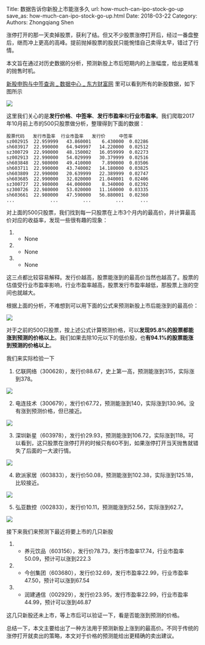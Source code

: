 Title: 数据告诉你新股上市能涨多久
url: how-much-can-ipo-stock-go-up
save_as: how-much-can-ipo-stock-go-up.html
Date: 2018-03-22
Category:
Authors: Zhongqiang Shen

涨停打开的那一天卖掉股票，获利了结。但又不少股票涨停打开后，经过一番盘整后，继而冲上更高的高峰。提前抛掉股票的股民只能惋惜自己卖得太早，错过了行情。

本文旨在通过对历史数据的分析，预测新股上市后短期内的上涨幅度，给出更精准的抛售时机。




[新股申购与中签查询 \_ 数据中心 \_ 东方财富网](http://link.zhihu.com/?target=http%3A//data.eastmoney.com/xg/xg/default.html) 里可以看到所有的新股数据，如下图所示

![]({static}/images/v2-3df950e5fd4b98a45337e47a8d297a1d_r.jpg)

这里我们关心的是**发行价格**、**中签率**、**发行市盈率**和**行业市盈率**。我们爬取2017年10月前上市的500只股票做分析，整理得到下面的数据：

```text
股票代码   发行市盈率  行业市盈率   发行价     中签率                                            
sz002915  22.959999   43.860001    6.430000  0.02286
sh603917  22.990000   64.949997   14.220000  0.02512
sz300729  22.990000   48.150002   16.059999  0.02273
sz002913  22.990000   54.029999   30.379999  0.02516
sh603848  22.980000   49.410000    7.890000  0.03506
sh603711  22.990000   43.740002   14.180000  0.03825
sh603809  22.990000   20.639999   22.389999  0.02747
sh603685  22.990000   32.020000   21.040001  0.02406
sz300727  22.980000   44.000000    8.340000  0.02392
sz300726  22.980000   53.020000   11.160000  0.03335
sh603661  22.980000   47.590000   56.880001  0.02360
...             ...         ...         ...      ...

```

对上面的500只股票，我们找到每一只股票在上市3个月内的最高价，并计算最高价对应的收益率，发现一些很有趣的现象：

1. + None
2. + None
3. + None


这三点都比较容易解释。发行价越高，股票能涨到的最高价当然也越高了。股票的估值受行业市盈率影响，行业市盈率越高，股票发行市盈率越低，那股票上涨的空间也就越大。




根据上面的分析，不难想到可以用下面的公式来预测新股上市后能涨到的最高价：

![](http://www.zhihu.com/equation?tex=%E6%9C%80%E9%AB%98%E4%BB%B7+%3D+%E5%8F%91%E8%A1%8C%E4%BB%B7+%5Ctimes+%28%E8%A1%8C%E4%B8%9A%E5%B8%82%E7%9B%88%E7%8E%87+%5Cdiv+%E5%8F%91%E8%A1%8C%E5%B8%82%E7%9B%88%E7%8E%87%29) 

对于之前的500只股票，按上述公式计算预测价格，可以**发现95.8%的股票都能涨到预测的价格以上**。我们如果去除10元以下的低价股，也**有94.1%的股票能涨到预测的价格以上**。




我们来实际检验一下

1. 亿联网络（300628），发行价88.67，史上第一高，预测能涨到315，实际涨到378。

![]({static}/images/v2-0a5c6fd17866a8c88d49bac657c0169d_r.jpg)




2. 电连技术（300679），发行价67.72，预测能涨到140，实际涨到130.96。没有涨到预测价格，但已接近。

![]({static}/images/v2-fe7c598b5ccfaf662bae7506374e2778_r.jpg)




3. 深圳新星（603978），发行价29.93，预测能涨到106.72，实际涨到118。可以看到，这只股票在涨停打开的时候只有60不到，如果涨停打开当天抛售就错失了后面的一大波行情。

![]({static}/images/v2-5cf620c4ab7c2308ca835bdc2240ead1_r.jpg)




4. 欧派家居（603833），发行价50.08，预测能涨到102.38，实际涨到125.18，比较接近。

![]({static}/images/v2-3f134fbfd79f5a85ed2dda3b1c2bfd17_r.jpg)




5. 弘亚数控（002833），发行价10.11，预测能涨到52.56，实际涨到62.7。

![]({static}/images/v2-c9d94e93a64cfc4caa5548b9c2b2b3bc_r.jpg)




接下来我们来预测下最近将要上市的几只新股

1. + 养元饮品（603156），发行价78.73，发行市盈率17.74，行业市盈率50.09，预计可以涨到222.3
2. + 今创集团（603680），发行价32.69，发行市盈率22.99，行业市盈率47.50，预计可以涨到67.54
3. + 润建通信（002929），发行价23.95，发行市盈率22.99，行业市盈率44.99，预计可以涨到46.87


这几只新股还未上市，等上市后可以验证一下，看是否能涨到预测的价格。




总结一下，本文主要给出了一种方法用于预测新股上涨到的最高价。不同于传统的涨停打开就卖出的策略，本文对于价格的预测能给出更精确的卖出建议。

